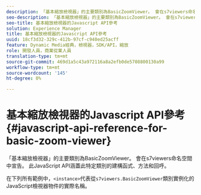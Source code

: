 ```yaml
---
description: 「基本縮放檢視器」的主要類別為BasicZoomViewer。 會在s7viewers命名空間中宣告。 此JavaScript API涵蓋此特定類別的建構函式、方法和回呼。
seo-description: 「基本縮放檢視器」的主要類別為BasicZoomViewer。 會在s7viewers命名空間中宣告。 此JavaScript API涵蓋此特定類別的建構函式、方法和回呼。
seo-title: 基本縮放檢視器的Javascript API參考
solution: Experience Manager
title: 基本縮放檢視器的Javascript API參考
uuid: 18cf3d32-329c-412b-97cf-c940ed25acff
feature: Dynamic Media經典，檢視器，SDK/API，縮放
role: 開發人員，商業從業人員
translation-type: tm+mt
source-git-commit: 469d1a5c43a972116a8a2efb0de5708800130a99
workflow-type: tm+mt
source-wordcount: '145'
ht-degree: 0%

---
```



# 基本縮放檢視器的Javascript API參考{#javascript-api-reference-for-basic-zoom-viewer}

「基本縮放檢視器」的主要類別為BasicZoomViewer。 會在s7viewers命名空間中宣告。 此JavaScript API涵蓋此特定類別的建構函式、方法和回呼。

在下列所有範例中，`<instance>`代表從`s7viewers.BasicZoomViewer`類別實例化的JavaScript檢視器物件的實際名稱。
